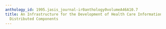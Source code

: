 ```yaml
---
anthology_id: 1995.jasis_journal-ir0anthology0volumeA46A10.7
title: An Infrastructure for the Development of Health Care Information Systems from
  Distributed Components
---
```

